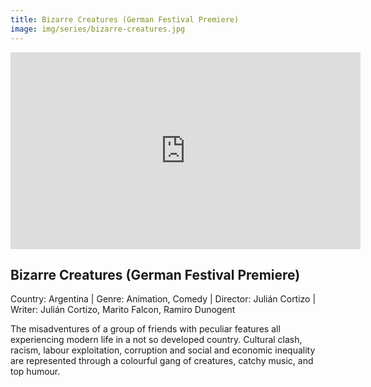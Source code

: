 ```yaml
---
title: Bizarre Creatures (German Festival Premiere)
image: img/series/bizarre-creatures.jpg
---
```

<iframe width="560" height="315" src="https://vimeo.com/509899291" frameborder="0" allow="accelerometer; autoplay; encrypted-media; gyroscope; picture-in-picture" allowfullscreen></iframe>

## Bizarre Creatures (German Festival Premiere)
Country: Argentina | Genre: Animation, Comedy | Director: Julián Cortizo | Writer: Julián Cortizo, Marito Falcon, Ramiro Dunogent

The misadventures of a group of friends with peculiar features all experiencing modern life in a not so developed country. Cultural clash, racism, labour exploitation, corruption and social and economic inequality are represented through a colourful gang of creatures, catchy music, and top humour.